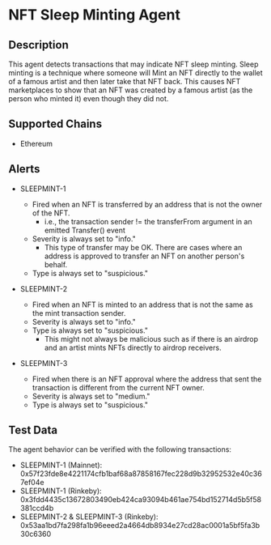 # NFT Sleep Minting Agent

## Description

This agent detects transactions that may indicate NFT sleep minting.
Sleep minting is a technique where someone will Mint an NFT directly to the wallet of a famous artist and then later take that NFT back. This causes NFT marketplaces to show that an NFT was created by a famous artist (as the person who minted it) even though they did not. 

## Supported Chains

- Ethereum

## Alerts

- SLEEPMINT-1
  - Fired when an NFT is transferred by an address that is not the owner of the NFT.
      - i.e., the transaction sender != the transferFrom argument in an emitted Transfer() event 
  - Severity is always set to "info." 
      - This type of transfer may be OK. There are cases where an address is approved to transfer an NFT on another person's behalf.
  - Type is always set to "suspicious."

- SLEEPMINT-2
  - Fired when an NFT is minted to an address that is not the same as the mint transaction sender.
  - Severity is always set to "info."
  - Type is always set to "suspicious."
    - This might not always be malicious such as if there is an airdrop and an artist mints NFTs directly to airdrop receivers. 
  
- SLEEPMINT-3
  - Fired when there is an NFT approval where the address that sent the transaction is different from the current NFT owner.
  - Severity is always set to "medium."
  - Type is always set to "suspicious."


## Test Data

The agent behavior can be verified with the following transactions:

- SLEEPMINT-1 (Mainnet): 0x57f23fde8e4221174cfb1baf68a87858167fec228d9b32952532e40c367ef04e
- SLEEPMINT-1 (Rinkeby): 0x3fdd4435c13672803490eb424ca93094b461ae754bd152714d5b5f58381ccd4b
- SLEEPMINT-2 & SLEEPMINT-3 (Rinkeby): 0x53aa1bd7fa298fa1b96eeed2a4664db8934e27cd28ac0001a5bf5fa3b30c6360
